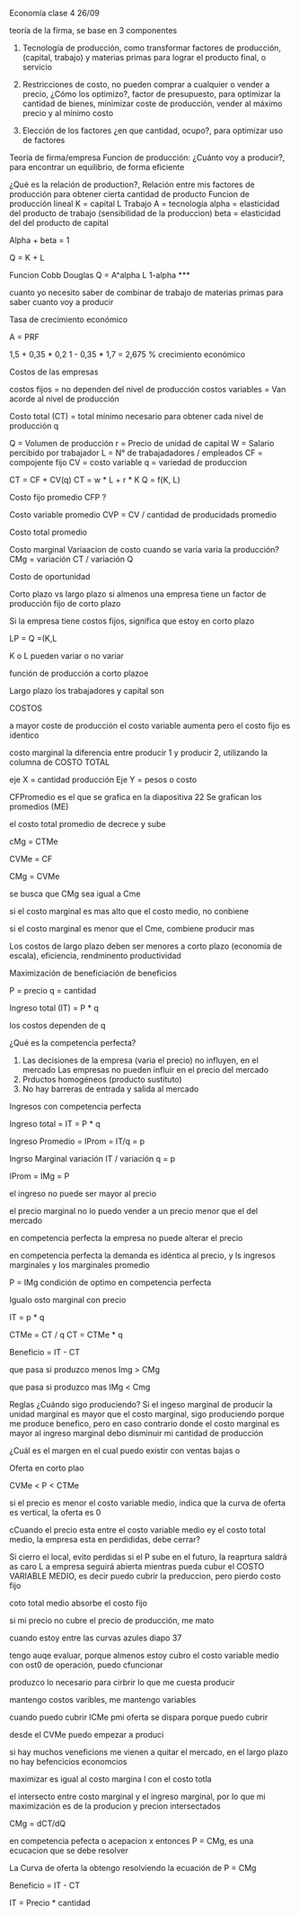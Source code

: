Economía clase 4
26/09

teoría de la firma, se base en 3 componentes
1. Tecnología de producción, como transformar factores de producción, (capital, trabajo) y materias primas para lograr el producto final, o servicio

2. Restricciones de costo, no pueden comprar a cualquier o vender a precio, ¿Cómo los optimizo?, factor de presupuesto, para optimizar la cantidad de bienes, minimizar coste de producción, vender al máximo precio y al mínimo costo

3. Elección de los factores ¿en que cantidad, ocupo?, para optimizar uso de factores

Teoría de firma/empresa
Funcion de producción: ¿Cuánto voy a producir?, para encontrar un equilibrio, de forma eficiente

¿Qué es la relación de production?, Relación entre mis factores de producción para obtener cierta cantidad de producto
Funcion de producción lineal
K = capital
L Trabajo
A = tecnología
alpha = elasticidad del producto de trabajo (sensibilidad de la produccion)
beta = elasticidad del del producto de capital

Alpha + beta = 1

Q = K + L

Funcion Cobb Douglas
Q = A^alpha L 1-alpha ***

cuanto yo necesito saber de combinar de trabajo de materias primas para saber cuanto voy a producir


Tasa de crecimiento económico


A = PRF

1,5 + 0,35 * 0,2 1 - 0,35 * 1,7 = 2,675 % crecimiento económico


Costos de las empresas

costos fijos = no dependen del nivel de producción
costos variables = Van acorde al nivel de producción

Costo total (CT) = total mínimo necesario para obtener cada nivel de producción q

Q = Volumen de producción
r = Precio de unidad de capital
W = Salario percibido por trabajador
L = N° de trabajadadores / empleados
CF = compojente fijo
CV = costo variable
q = variedad de produccion


CT = CF + CV(q)
CT = w * L + r * K
Q = f(K, L)


Costo fijo promedio 
CFP ? 


Costo variable promedio
CVP = CV / cantidad de producidads promedio

Costo total promedio


Costo marginal
Variaacion de costo cuando se varia varia la producción?
CMg = variación CT / variación Q


Costo de oportunidad

Corto plazo vs largo plazo
si almenos una empresa tiene un factor de producción fijo de corto plazo

Si la empresa tiene costos fijos, significa que estoy en corto plazo

LP = Q =(K,L



K o L pueden variar o no variar


función de producción a corto plazoe

Largo plazo los trabajadores y capital son 


COSTOS

a mayor coste de producción el costo variable aumenta
pero el costo fijo es identico

costo marginal la diferencia entre producir 1 y producir 2, utilizando la columna de COSTO TOTAL 

eje X = cantidad producción
Eje Y = pesos o costo

CFPromedio es el que se grafica en la diapositiva 22
Se grafican los promedios (ME)

el costo total promedio de decrece y sube

cMg = CTMe

CVMe = CF 

CMg = CVMe

se busca que CMg sea igual a Cme

si el costo marginal es mas alto que el costo medio, no conbiene

si el costo marginal es menor que el Cme, combiene producir mas


Los costos de largo plazo deben ser menores a corto plazo (economía de escala), eficiencia, rendminento productividad

Maximización de beneficiación de beneficios

P = precio
q = cantidad

Ingreso total (IT) = P * q



los costos dependen de q


¿Qué es la competencia perfecta?
1. Las decisiones de la empresa (varia el precio) no influyen, en el mercado Las empresas no pueden influir en el precio del mercado
2. Prductos homogéneos (producto sustituto)
3. No hay barreras de entrada y salida al mercado

Ingresos con competencia perfecta

Ingreso total = IT = P * q

Ingreso Promedio = IProm = IT/q = p

Ingrso Marginal variación IT / variación q = p

IProm = IMg = P

el ingreso no puede ser mayor al precio

el precio marginal no lo puedo vender a un precio menor que el del mercado


en competencia perfecta la empresa no puede alterar el precio

en competencia perfecta la demanda es idéntica al precio, y ls ingresos marginales y los marginales promedio

P = IMg 
condición de optimo en competencia perfecta



Igualo  osto marginal con precio

IT = p * q

CTMe = CT / q
CT = CTMe * q

Beneficio = IT - CT


que pasa si produzco menos
Img > CMg

que pasa si produzco mas
IMg < Cmg



Reglas 
¿Cuándo sigo produciendo?
Si el ingeso marginal de producir la unidad marginal es mayor que el costo marginal, sigo produciendo porque me produce benefico, pero en caso contrario donde el costo marginal es mayor al ingreso marginal debo disminuir mi cantidad de producción


¿Cuál es el margen en el cual puedo existir con ventas bajas o 



Oferta en corto plao 

CVMe < P < CTMe

si el precio es menor el costo variable medio, indica que la curva de oferta es vertical, la oferta es 0

cCuando el precio esta entre el costo variable medio ey el costo total medio, la empresa esta en perdididas, debe cerrar?

Si cierro el local, evito perdidas
si el P sube en el futuro, la reaprtura saldrá as caro
L a empresa seguirá abierta mientras pueda cubur el COSTO VARIABLE MEDIO, es decir puedo cubrir la preduccion, pero pierdo costo fijo

coto total medio absorbe el costo fijo

si mi precio no cubre el precio de producción, me mato

cuando estoy entre las curvas azules diapo 37

tengo auqe evaluar, porque almenos estoy cubro el costo variable medio con ost0 de operación, puedo cfuncionar

produzco lo necesario para cirbrir lo que me cuesta producir



mantengo costos varibles, me mantengo variables

cuando puedo cubrir lCMe pmi oferta se dispara porque puedo cubrir

desde el CVMe puedo empezar a produci

si hay muchos veneficions me vienen a quitar el mercado, en el largo plazo no hay befencicios economcios



maximizar es igual al costo margina l con el costo totla


el intersecto entre costo marginal y el ingreso marginal, por lo que mi maximización es de la producion y precion intersectados



CMg = dCT/dQ

en competencia pefecta o acepacion x entonces P = CMg, es una ecucacion que se debe resolver

La Curva de oferta la obtengo resolviendo la ecuación de P = CMg


Beneficio = IT - CT

IT = Precio * cantidad






















